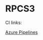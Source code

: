 RPCS3
=====

CI links:

[Azure Pipelines](https://dev.azure.com/illusion9804/rpcs3/_build)

<!--

[![Azure Build Status](https://dev.azure.com/nekotekina/nekotekina/_apis/build/status/RPCS3.rpcs3?branchName=master)](https://dev.azure.com/nekotekina/nekotekina/_build?definitionId=4&branchName=master)
[![Cirrus CI - Base Branch Build Status](https://img.shields.io/cirrus/github/RPCS3/rpcs3?label=Cirrus%20CI&logo=cirrus-ci)](https://cirrus-ci.com/github/RPCS3/rpcs3)
[![RPCS3 Discord Server](https://img.shields.io/discord/272035812277878785?color=5865F2&label=RPCS3%20Discord&logo=discord&logoColor=white)](https://discord.me/rpcs3)

The world's first free and open-source PlayStation 3 emulator/debugger, written in C++ for Windows, Linux, macOS and FreeBSD.

You can find some basic information on our [**website**](https://rpcs3.net/). Game info is being populated on the [**Wiki**](https://wiki.rpcs3.net/).
For discussion about this emulator, PS3 emulation, and game compatibility reports, please visit our [**forums**](https://forums.rpcs3.net) and our [**Discord server**](https://discord.gg/RPCS3).

[**Support Lead Developers Nekotekina and kd-11 on Patreon**](https://www.patreon.com/Nekotekina)

## Contributing

If you want to help the project but do not code, the best way to help out is to test games and make bug reports. See:
* [Quickstart](https://rpcs3.net/quickstart)

If you want to contribute as a developer, please take a look at the following pages:

* [Coding Style](https://github.com/RPCS3/rpcs3/wiki/Coding-Style)
* [Developer Information](https://github.com/RPCS3/rpcs3/wiki/Developer-Information)
* [Roadmap](https://rpcs3.net/roadmap)

You should also contact any of the developers in the forums or in the Discord server to learn more about the current state of the emulator.

## Building

See [BUILDING.md](BUILDING.md) for more information about how to setup an environment to build RPCS3.

## Running

Check our friendly [quickstart](https://rpcs3.net/quickstart) guide to make sure your computer meets the minimum system requirements to run RPCS3.

Don't forget to have your graphics driver up to date and to install the [Visual C++ Redistributable Packages for Visual Studio 2019](https://aka.ms/vs/16/release/VC_redist.x64.exe) if you are a Windows user.

## License

Most files are licensed under the terms of GNU GPL-2.0-only License; see LICENSE file for details. Some files may be licensed differently; check appropriate file headers for details.

-->

